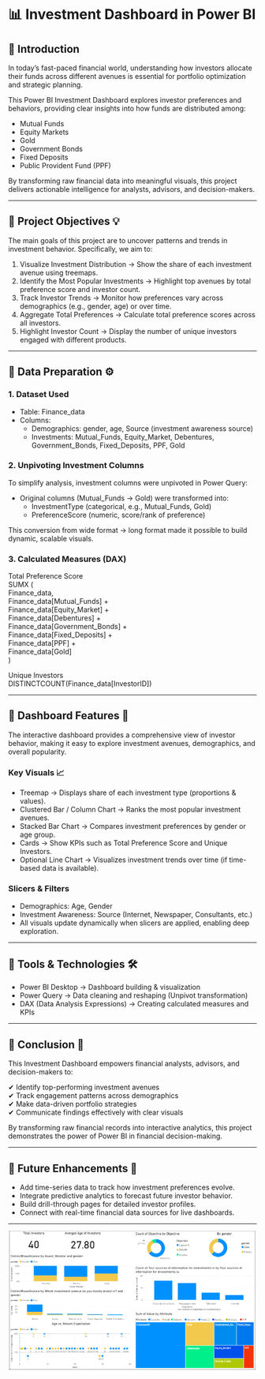 
# 📊 Investment Dashboard in Power BI  

## 🔹 Introduction  
In today’s fast-paced financial world, understanding how investors allocate their funds across different avenues is essential for portfolio optimization and strategic planning.  

This Power BI Investment Dashboard explores investor preferences and behaviors, providing clear insights into how funds are distributed among:  

- Mutual Funds  
- Equity Markets  
- Gold  
- Government Bonds  
- Fixed Deposits  
- Public Provident Fund (PPF)  

By transforming raw financial data into meaningful visuals, this project delivers actionable intelligence for analysts, advisors, and decision-makers.  

---

## 🔹 Project Objectives 💡  
The main goals of this project are to uncover patterns and trends in investment behavior. Specifically, we aim to:  

1. Visualize Investment Distribution → Show the share of each investment avenue using treemaps.  
2. Identify the Most Popular Investments → Highlight top avenues by total preference score and investor count.  
3. Track Investor Trends → Monitor how preferences vary across demographics (e.g., gender, age) or over time.  
4. Aggregate Total Preferences → Calculate total preference scores across all investors.  
5. Highlight Investor Count → Display the number of unique investors engaged with different products.  

---

## 🔹 Data Preparation ⚙️  

### 1. Dataset Used  
- Table: Finance_data  
- Columns:  
  - Demographics: gender, age, Source (investment awareness source)  
  - Investments: Mutual_Funds, Equity_Market, Debentures, Government_Bonds, Fixed_Deposits, PPF, Gold  

### 2. Unpivoting Investment Columns  
To simplify analysis, investment columns were unpivoted in Power Query:  

- Original columns (Mutual_Funds → Gold) were transformed into:  
  - InvestmentType (categorical, e.g., Mutual_Funds, Gold)  
  - PreferenceScore (numeric, score/rank of preference)  

This conversion from wide format → long format made it possible to build dynamic, scalable visuals.  

### 3. Calculated Measures (DAX)  

Total Preference Score  
SUMX (  
    Finance_data,  
    Finance_data[Mutual_Funds] +  
    Finance_data[Equity_Market] +  
    Finance_data[Debentures] +  
    Finance_data[Government_Bonds] +  
    Finance_data[Fixed_Deposits] +  
    Finance_data[PPF] +  
    Finance_data[Gold]  
)  

Unique Investors  
DISTINCTCOUNT(Finance_data[InvestorID])  

---

## 🔹 Dashboard Features 🎨  
The interactive dashboard provides a comprehensive view of investor behavior, making it easy to explore investment avenues, demographics, and overall popularity.  

### Key Visuals 📈  
- Treemap → Displays share of each investment type (proportions & values).  
- Clustered Bar / Column Chart → Ranks the most popular investment avenues.  
- Stacked Bar Chart → Compares investment preferences by gender or age group.  
- Cards → Show KPIs such as Total Preference Score and Unique Investors.  
- Optional Line Chart → Visualizes investment trends over time (if time-based data is available).  

### Slicers & Filters  
- Demographics: Age, Gender  
- Investment Awareness: Source (Internet, Newspaper, Consultants, etc.)  
- All visuals update dynamically when slicers are applied, enabling deep exploration.  

---

## 🔹 Tools & Technologies 🛠️  
- Power BI Desktop → Dashboard building & visualization  
- Power Query → Data cleaning and reshaping (Unpivot transformation)  
- DAX (Data Analysis Expressions) → Creating calculated measures and KPIs  

---

## 🔹 Conclusion 🏁  
This Investment Dashboard empowers financial analysts, advisors, and decision-makers to:  

✔ Identify top-performing investment avenues  
✔ Track engagement patterns across demographics  
✔ Make data-driven portfolio strategies  
✔ Communicate findings effectively with clear visuals  

By transforming raw financial records into interactive analytics, this project demonstrates the power of Power BI in financial decision-making.  

---

## 🔹 Future Enhancements 🚀  
- Add time-series data to track how investment preferences evolve.  
- Integrate predictive analytics to forecast future investor behavior.  
- Build drill-through pages for detailed investor profiles.  
- Connect with real-time financial data sources for live dashboards.  

---
![Power BI Dashboard Screenshot](Investment_Dashboard.png)


